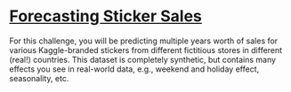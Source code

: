 # [Forecasting Sticker Sales](https://www.kaggle.com/competitions/playground-series-s5e1)

For this challenge, you will be predicting multiple years worth of sales for various Kaggle-branded stickers from different fictitious stores in different (real!) countries. This dataset is completely synthetic, but contains many effects you see in real-world data, e.g., weekend and holiday effect, seasonality, etc.
